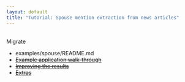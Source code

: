 ```yaml
---
layout: default
title: "Tutorial: Spouse mention extraction from news articles"
---
```


<br><todo>Migrate

- examples/spouse/README.md
- <s>[Example application walk-through](walkthrough.md)</s>
- <s>[Improving the results](walkthrough-improve.md)</s>
- <s>[Extras](walkthrough-extras.md)</s>

</todo>
